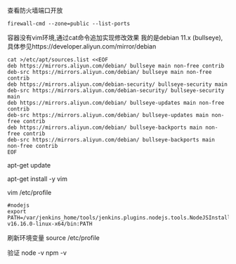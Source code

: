 查看防火墙端口开放

`firewall-cmd --zone=public --list-ports`

容器没有vim环境,通过cat命令追加实现修改效果
我的是debian 11.x (bullseye),具体参见https://developer.aliyun.com/mirror/debian
```shell
cat >/etc/apt/sources.list <<EOF
deb https://mirrors.aliyun.com/debian/ bullseye main non-free contrib
deb-src https://mirrors.aliyun.com/debian/ bullseye main non-free contrib
deb https://mirrors.aliyun.com/debian-security/ bullseye-security main
deb-src https://mirrors.aliyun.com/debian-security/ bullseye-security main
deb https://mirrors.aliyun.com/debian/ bullseye-updates main non-free contrib
deb-src https://mirrors.aliyun.com/debian/ bullseye-updates main non-free contrib
deb https://mirrors.aliyun.com/debian/ bullseye-backports main non-free contrib
deb-src https://mirrors.aliyun.com/debian/ bullseye-backports main non-free contrib
EOF
```

apt-get update

apt-get install -y vim

vim /etc/profile

```shell
#nodejs
export PATH=/var/jenkins_home/tools/jenkins.plugins.nodejs.tools.NodeJSInstallation/node16/node-v16.16.0-linux-x64/bin:PATH
```

刷新环境变量
source /etc/profile

验证
node -v npm -v